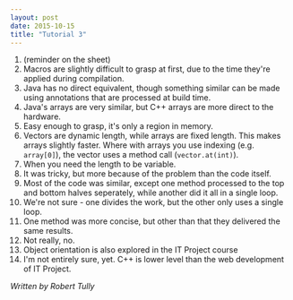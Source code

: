 ```yaml
---
layout: post
date: 2015-10-15
title: "Tutorial 3"
---
```


1. (reminder on the sheet)
2. Macros are slightly difficult to grasp at first, due to the time they're applied during compilation.
3. Java has no direct equivalent, though something similar can be made using annotations that are processed at build time.
4. Java's arrays are very similar, but C++ arrays are more direct to the hardware.
5. Easy enough to grasp, it's only a region in memory.
6. Vectors are dynamic length, while arrays are fixed length. This makes arrays slightly faster. Where with arrays you use
indexing (e.g. `array[0]`), the vector uses a method call (`vector.at(int)`).
7. When you need the length to be variable.
8. It was tricky, but more because of the problem than the code itself.
9. Most of the code was similar, except one method processed to the top and bottom halves seperately, while another did it
all in a single loop.
10. We're not sure - one divides the work, but the other only uses a single loop.
11. One method was more concise, but other than that they delivered the same results.
12. Not really, no.
13. Object orientation is also explored in the IT Project course
14. I'm not entirely sure, yet. C++ is lower level than the web development of IT Project.

_Written by Robert Tully_
